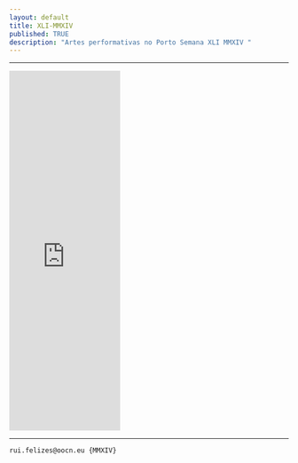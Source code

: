 ```yaml
---
layout: default
title: XLI-MMXIV
published: TRUE
description: "Artes performativas no Porto Semana XLI MMXIV "
---
```

<!--2014-10-6-performativas.md-->
<hr>
<iframe src="https://docs.google.com/a/oocn.eu/presentation/d/1-klOoKrfViZruDlBe8OlGx2a-K_J2_SMMiSCCCddNvU/embed?start=true&loop=true&delayms=5000" frameborder="0" width="200" height="649" allowfullscreen="true" mozallowfullscreen="true" webkitallowfullscreen="true"></iframe>
<hr>








```
rui.felizes@oocn.eu {MMXIV}
```

